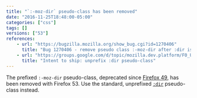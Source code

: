 ```yaml
---
title: "`:-moz-dir` pseudo-class has been removed"
date: "2016-11-25T18:48:00-05:00"
categories: ["css"]
tags: []
versions: ["53"]
references:
    - url: "https://bugzilla.mozilla.org/show_bug.cgi?id=1270406"
      title: "Bug 1270406 - remove pseudo class :-moz-dir after :dir is shipped"
    - url: "https://groups.google.com/d/topic/mozilla.dev.platform/F0_UbXAfB_4/discussion"
      title: "Intent to ship: unprefix :dir pseudo-class"
---
```

The prefixed `:-moz-dir` pseudo-class, deprecated since [Firefox 49](https://www.fxsitecompat.dev/en-CA/docs/2016/dir-css-pseudo-class-has-been-unprefixed/), has been removed with Firefox 53. Use the standard, unprefixed [`:dir`](https://developer.mozilla.org/docs/Web/CSS/:dir) pseudo-class instead.
